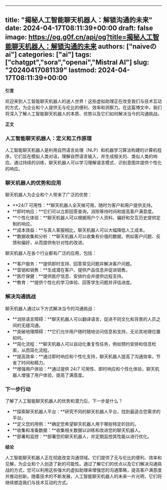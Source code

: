 
---
title: "揭秘人工智能聊天机器人：解锁沟通的未来"
date: 2024-04-17T08:11:39+00:00
draft: false
image: https://og.g0f.cn/api/og?title=揭秘人工智能聊天机器人：解锁沟通的未来
authors: ["naiveのai"]
categories: ["ai"]
tags: ["chatgpt","sora","openai","Mistral AI"]
slug: "20240417081139"
lastmod: 2024-04-17T08:11:39+00:00
---
**引言**

欢迎来到人工智能聊天机器人的迷人世界！这些虚拟助理正在改变我们与技术互动的方式，为企业和个人提供无与伦比的便利、效率和洞察力。在这篇博文中，我们将深入了解人工智能聊天机器人的本质、优势以及它们如何解决当今的沟通挑战。

**正文**

### 人工智能聊天机器人：定义和工作原理

人工智能聊天机器人是利用自然语言处理（NLP）和机器学习算法构建的计算机程序。它们旨在模拟人类对话，理解自然语言输入，并生成相关的、类似人类的响应。通过持续的训练，聊天机器人可以学习理解语言模式、识别意图并提供个性化的响应。

### 聊天机器人的优势和应用

聊天机器人为企业和个人带来了广泛的优势：

* **24/7 可用性：**聊天机器人全天候可用，随时为客户和用户提供支持。
* **即时响应：**它们可以立即回答查询，消除等待时间和提高客户满意度。
* **个性化体验：**聊天机器人可以根据用户个人资料、偏好和交互历史提供定制的响应。
* **成本效益：**与真人客服相比，聊天机器人可以大幅降低人工成本。
* **数据收集和分析：**聊天机器人可以收集有价值的数据，例如客户问题、反馈和偏好，从而提供有针对性的改进。

聊天机器人在各个行业都有广泛的应用，包括：

* **客户服务：**提供即时支持、回答常见问题并解决客户问题。
* **营销和销售：**生成潜在客户、提供产品信息并促进销售。
* **医疗保健：**提供医疗信息、安排约会并提供远程支持。
* **教育：**提供个性化的学习体验、回答学生问题并评估进度。

### 解决沟通挑战

聊天机器人通过以下方式解决当今的沟通挑战：

* **消除语言障碍：**聊天机器人可以翻译语言，促进不同文化和背景的人员之间的无缝沟通。
* **突破地理障碍：**它们允许用户随时随地访问信息和支持，无论其地理位置如何。
* **简化流程：**聊天机器人可以自动化重复性任务，例如预约安排和信息检索，从而简化流程。
* **提高效率：**通过即时响应和个性化支持，聊天机器人提高了沟通效率，节省了时间和精力。
* **增强用户体验：**通过提供 24/7 可用性、即时响应和个性化体验，聊天机器人增强了用户体验，提高了满意度。

### 下一步行动

了解了人工智能聊天机器人的优势和潜力后，下一步是什么？

* **探索聊天机器人平台：**研究不同的聊天机器人平台，找到最适合您需求的平台。
* **定义您的用例：**确定您希望聊天机器人用于哪些特定的目的。
* **收集和准备数据：**收集相关数据以训练和改进您的聊天机器人。
* **部署和监控：**部署您的聊天机器人，并定期监控其性能以进行优化。

**结论**

人工智能聊天机器人正在彻底改变沟通领域。它们提供了无与伦比的便利、效率和见解，为企业和个人创造了新的可能性。通过了解它们的优点以及它们解决沟通挑战的方式，您可以利用这些强大的虚拟助理来增强您的沟通策略，提高客户满意度并推动创新。随着技术的不断发展，人工智能聊天机器人的未来一片光明，它们将继续塑造我们与技术互动的方式。